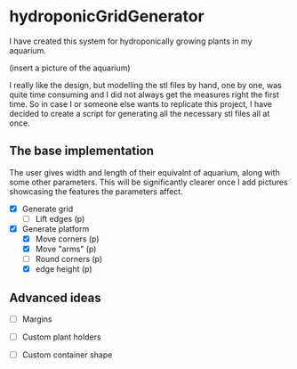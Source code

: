 # hydroponicGridGenerator

I have created this system for hydroponically growing plants in my aquarium. 

(insert a picture of the aquarium)

I really like the design, but modelling the stl files by hand, one by one, was quite time consuming and I did not 
always get the measures right the first time. So in case I or someone else wants to replicate this project, 
I have decided to create a script for generating all the necessary stl files all at once.

## The base implementation

The user gives width and length of their equivalnt of aquarium, along with some other parameters. This will be significantly clearer once I add pictures showcasing the features the parameters affect.

- [x] Generate grid
  - [ ] Lift edges (p)
- [x] Generate platform
  - [x] Move corners (p)
  - [x] Move "arms" (p)
  - [ ] Round corners (p)
  - [x] edge height (p)

## Advanced ideas

- [ ] Margins
- [ ] Custom plant holders
- [ ] Custom container shape




